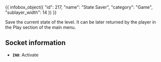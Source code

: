 {{ infobox_object({
	"id": 217,
	"name": "State Saver",
	"category": "Game",
	"sublayer_width": 14
}) }}

Save the current state of the level. It can be later returned by the player in the Play section of the main menu.

## Socket information
- **`IN0`**: Activate